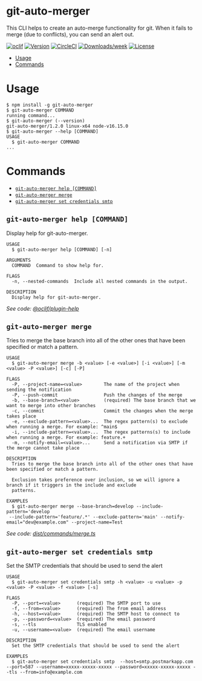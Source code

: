 git-auto-merger
=================

This CLI helps to create an auto-merge functionality for git. When it fails to merge (due to conflicts), you can send an alert out.

[![oclif](https://img.shields.io/badge/cli-oclif-brightgreen.svg)](https://oclif.io)
[![Version](https://img.shields.io/npm/v/oclif-hello-world.svg)](https://npmjs.org/package/oclif-hello-world)
[![CircleCI](https://circleci.com/gh/oclif/hello-world/tree/main.svg?style=shield)](https://circleci.com/gh/oclif/hello-world/tree/main)
[![Downloads/week](https://img.shields.io/npm/dw/oclif-hello-world.svg)](https://npmjs.org/package/oclif-hello-world)
[![License](https://img.shields.io/npm/l/oclif-hello-world.svg)](https://github.com/oclif/hello-world/blob/main/package.json)

<!-- toc -->
* [Usage](#usage)
* [Commands](#commands)
<!-- tocstop -->
# Usage
<!-- usage -->
```sh-session
$ npm install -g git-auto-merger
$ git-auto-merger COMMAND
running command...
$ git-auto-merger (--version)
git-auto-merger/1.2.0 linux-x64 node-v16.15.0
$ git-auto-merger --help [COMMAND]
USAGE
  $ git-auto-merger COMMAND
...
```
<!-- usagestop -->
# Commands
<!-- commands -->
* [`git-auto-merger help [COMMAND]`](#git-auto-merger-help-command)
* [`git-auto-merger merge`](#git-auto-merger-merge)
* [`git-auto-merger set credentials smtp`](#git-auto-merger-set-credentials-smtp)

## `git-auto-merger help [COMMAND]`

Display help for git-auto-merger.

```
USAGE
  $ git-auto-merger help [COMMAND] [-n]

ARGUMENTS
  COMMAND  Command to show help for.

FLAGS
  -n, --nested-commands  Include all nested commands in the output.

DESCRIPTION
  Display help for git-auto-merger.
```

_See code: [@oclif/plugin-help](https://github.com/oclif/plugin-help/blob/v5.1.19/src/commands/help.ts)_

## `git-auto-merger merge`

Tries to merge the base branch into all of the other ones that have been specified or match a pattern.

```
USAGE
  $ git-auto-merger merge -b <value> [-e <value>] [-i <value>] [-m <value> -P <value>] [-c] [-P]

FLAGS
  -P, --project-name=<value>        The name of the project when sending the notification
  -P, --push-commit                 Push the changes of the merge
  -b, --base-branch=<value>         (required) The base branch that we want to merge into other branches
  -c, --commit                      Commit the changes when the merge takes place
  -e, --exclude-pattern=<value>...  The regex pattern(s) to exclude when running a merge. For example: ^main$
  -i, --include-pattern=<value>...  The regex patterns(s) to include when running a merge. For example: feature.+
  -m, --notify-email=<value>...     Send a notification via SMTP if the merge cannot take place

DESCRIPTION
  Tries to merge the base branch into all of the other ones that have been specified or match a pattern.

  Exclusion takes preference over inclusion, so we will ignore a branch if it triggers in the include and exclude
  patterns.

EXAMPLES
  $ git-auto-merger merge --base-branch=develop --include-pattern='develop
 --include-pattern='feature/.*' --exclude-pattern='main' --notify-email="dev@example.com" --project-name=Test
```

_See code: [dist/commands/merge.ts](https://github.com/entrostat/git-auto-merger/blob/v1.2.0/dist/commands/merge.ts)_

## `git-auto-merger set credentials smtp`

Set the SMTP credentials that should be used to send the alert

```
USAGE
  $ git-auto-merger set credentials smtp -h <value> -u <value> -p <value> -P <value> -f <value> [-s]

FLAGS
  -P, --port=<value>      (required) The SMTP port to use
  -f, --from=<value>      (required) The from email address
  -h, --host=<value>      (required) The SMTP host to connect to
  -p, --password=<value>  (required) The email password
  -s, --tls               TLS enabled
  -u, --username=<value>  (required) The email username

DESCRIPTION
  Set the SMTP credentials that should be used to send the alert

EXAMPLES
  $ git-auto-merger set credentials smtp  --host=smtp.postmarkapp.com --port=587 --username=xxxxx-xxxxx-xxxxx --password=xxxxx-xxxxx-xxxxx --tls --from=info@example.com
```
<!-- commandsstop -->
